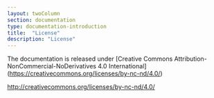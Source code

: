 ```yaml
---
layout: twoColumn
section: documentation
type: documentation-introduction
title:  "License"
description: "License"
---
```

The documentation is released under [Creative Commons Attribution-NonCommercial-NoDerivatives 4.0 International] (https://creativecommons.org/licenses/by-nc-nd/4.0/)

http://creativecommons.org/licenses/by-nc-nd/4.0/
